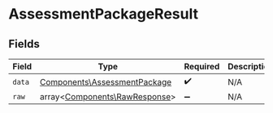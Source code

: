 # AssessmentPackageResult


## Fields

| Field                                                                        | Type                                                                         | Required                                                                     | Description                                                                  |
| ---------------------------------------------------------------------------- | ---------------------------------------------------------------------------- | ---------------------------------------------------------------------------- | ---------------------------------------------------------------------------- |
| `data`                                                                       | [Components\AssessmentPackage](../../Models/Components/AssessmentPackage.md) | :heavy_check_mark:                                                           | N/A                                                                          |
| `raw`                                                                        | array<[Components\RawResponse](../../Models/Components/RawResponse.md)>      | :heavy_minus_sign:                                                           | N/A                                                                          |